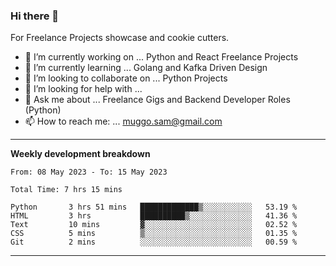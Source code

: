 ### Hi there 👋 



For Freelance Projects showcase and cookie cutters.

- 🔭 I’m currently working on ... Python and React Freelance Projects
- 🌱 I’m currently learning ... Golang and Kafka Driven Design
- 👯 I’m looking to collaborate on ... Python Projects
- 🤔 I’m looking for help with ...
- 💬 Ask me about ... Freelance Gigs and Backend Developer Roles (Python)
- 📫 How to reach me: ... muggo.sam@gmail.com
---------
**Weekly development breakdown**
<!--START_SECTION:waka-->

```text
From: 08 May 2023 - To: 15 May 2023

Total Time: 7 hrs 15 mins

Python       3 hrs 51 mins   █████████████▒░░░░░░░░░░░   53.19 %
HTML         3 hrs           ██████████▒░░░░░░░░░░░░░░   41.36 %
Text         10 mins         ▓░░░░░░░░░░░░░░░░░░░░░░░░   02.52 %
CSS          5 mins          ▒░░░░░░░░░░░░░░░░░░░░░░░░   01.35 %
Git          2 mins          ░░░░░░░░░░░░░░░░░░░░░░░░░   00.59 %
```

<!--END_SECTION:waka-->

----------


